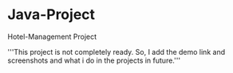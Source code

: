 # Java-Project
Hotel-Management Project

'''This project is not completely ready. So, I add the demo link and screenshots and what i do in the projects in future.'''
